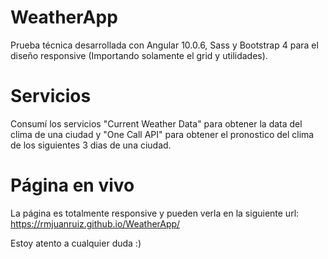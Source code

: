 # WeatherApp

Prueba técnica desarrollada con Angular 10.0.6, Sass y Bootstrap 4 para el diseño responsive (Importando solamente el grid y utilidades). 

# Servicios
Consumí los servicios "Current Weather Data" para obtener la data del clima de una ciudad y "One Call API" para obtener el pronostico del clima de los siguientes 3 dias de una ciudad.

# Página en vivo
La página es totalmente responsive y pueden verla en la siguiente url: https://rmjuanruiz.github.io/WeatherApp/

Estoy atento a cualquier duda :)


